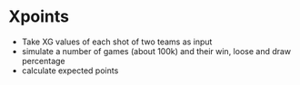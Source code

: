 # Xpoints
- Take XG values of each shot of two teams as input
- simulate a number of games (about 100k) and their win, loose and draw percentage
- calculate expected points
